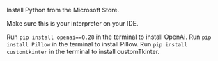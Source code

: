 Install Python from the Microsoft Store.

Make sure this is your interpreter on your IDE.

Run `pip install openai==0.28` in the terminal to install OpenAi.
Run `pip install Pillow` in the terminal to install Pillow.
Run `pip install customtkinter` in the terminal to install customTkinter.